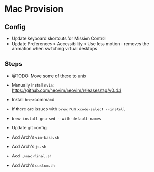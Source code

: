 # Mac Provision

## Config

- Update keyboard shortcuts for Mission Control
- Update Preferences > Accessibility > Use less motion - removes the animation when switching virtual desktops

## Steps

- @TODO: Move some of these to unix

- Manually install `nvim`: https://github.com/neovim/neovim/releases/tag/v0.4.3
- Install `brew` command
- If there are issues with `brew`, run `xcode-select --install`
- `brew install gnu-sed --with-default-names`
- Update git config
- Add Arch's `vim-base.sh`
- Add Arch's `js.sh`
- Add `./mac-final.sh`
- Add Arch's `custom.sh`
